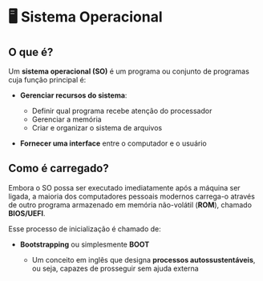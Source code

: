 # 🖥️ Sistema Operacional

## O que é?

Um **sistema operacional (SO)** é um programa ou conjunto de programas cuja função principal é:

* **Gerenciar recursos do sistema**:

  * Definir qual programa recebe atenção do processador
  * Gerenciar a memória
  * Criar e organizar o sistema de arquivos
* **Fornecer uma interface** entre o computador e o usuário

## Como é carregado?

Embora o SO possa ser executado imediatamente após a máquina ser ligada, a maioria dos computadores pessoais modernos carrega-o através de outro programa armazenado em memória não-volátil (**ROM**), chamado **BIOS/UEFI**.

Esse processo de inicialização é chamado de:

* **Bootstrapping** ou simplesmente **BOOT**

  * Um conceito em inglês que designa **processos autossustentáveis**, ou seja, capazes de prosseguir sem ajuda externa
